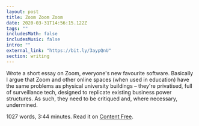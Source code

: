 ```yaml
---
layout: post
title: Zoom Zoom Zoom
date: 2020-03-31T14:56:15.122Z
tags: ""
includesMath: false
includesMusic: false
intro: ""
external_link: "https://bit.ly/3aypQnU"
section: writing
---
```


Wrote a short essay on Zoom, everyone's new favourite software. Basically I argue that Zoom and other online spaces (when used in education) have the same problems as physical university buildings – they're privatised, full of surveillance tech, designed to replicate existing business power structures. As such, they need to be critiqued and, where necessary, undermined.


1027 words, 3:44 minutes. Read it on [Content Free](http://content-free.net/articles/zoom-zoom-zoom).
